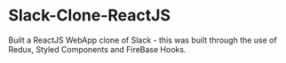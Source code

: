 # Slack-Clone-ReactJS
Built a ReactJS WebApp clone of Slack - this was built through the use of Redux, Styled Components and FireBase Hooks.
